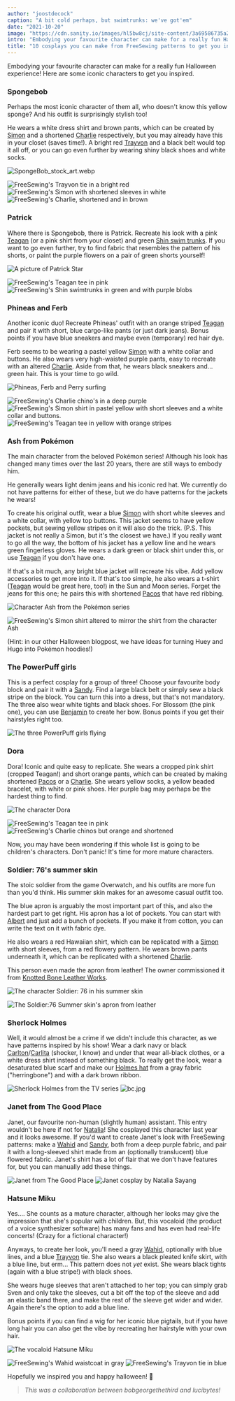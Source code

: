 ```yaml
---
author: "joostdecock"
caption: "A bit cold perhaps, but swimtrunks: we've got'em"
date: "2021-10-20"
image: "https://cdn.sanity.io/images/hl5bw8cj/site-content/3a69586735a24a674d4e65971643b3b55c676fc3-1000x667.png"
intro: "Embodying your favourite character can make for a really fun Halloween experience! Here are some iconic characters to get you inspired."
title: "10 cosplays you can make from FreeSewing patterns to get you in the Halloween mood [No traducido]"
---
```


Embodying your favourite character can make for a really fun Halloween experience! Here are some iconic characters to get you inspired.

### Spongebob
Perhaps the most iconic character of them all, who doesn't know this yellow sponge? And his outfit is surprisingly stylish too!

He wears a white dress shirt and brown pants, which can be created by [Simon](/designs/simon/) and a shortened [Charlie](/designs/charlie/) respectively, but you may already have this in your closet (saves time!). 
A bright red [Trayvon](/designs/trayvon/) and a black belt would top it all off, or you can go even further by wearing shiny black shoes and white socks.

![SpongeBob_stock_art.webp](https://posts.freesewing.org/uploads/Sponge_Bob_stock_art_ada2f4fd18.webp)

![FreeSewing's Trayvon tie in a bright red](https://posts.freesewing.org/uploads/medium_spongebob_trayvon_e9729ec7ef.png) 
![FreeSewing's Simon with shortened sleeves in white](https://posts.freesewing.org/uploads/medium_spongebob_simon_2327811c53.png) 
![FreeSewing's Charlie, shortened and in brown](https://posts.freesewing.org/uploads/spongebob_charlie_fd09ebd233.png)  


### Patrick
Where there is Spongebob, there is Patrick. Recreate his look with a pink [Teagan](/designs/teagan/) (or a pink shirt from your closet) and green [Shin swim trunks](/designs/shin/). 
If you want to go even further, try to find fabric that resembles the pattern of his shorts, or paint the purple flowers on a pair of green shorts yourself!

![A picture of Patrick Star](https://posts.freesewing.org/uploads/large_patrick_star_f206a40931.webp)

![FreeSewing's Teagan tee in pink](https://posts.freesewing.org/uploads/medium_patrick_teagan_d32ebc17a2.png)
![FreeSewing's Shin swimtrunks in green and with purple blobs](https://posts.freesewing.org/uploads/small_patrick_shin_42e16e2342.png)  


### Phineas and Ferb
Another iconic duo! Recreate Phineas' outfit with an orange striped [Teagan](/designs/teagan/) and pair it with short, blue cargo-like pants (or just dark jeans). 
Bonus points if you have blue sneakers and maybe even (temporary) red hair dye.

Ferb seems to be wearing a pastel yellow [Simon](/designs/simon/) with a white collar and buttons. He also wears very high-waisted purple pants, easy to recreate with an altered [Charlie](/designs/charlie/). 
Aside from that, he wears black sneakers and... green hair. This is your time to go wild.

![Phineas, Ferb and Perry surfing](https://posts.freesewing.org/uploads/phineas_ferb_45e5afda28.webp)  

![FreeSewing's Charlie chino's in a deep purple](https://posts.freesewing.org/uploads/medium_ferb_charlie_51ced3ff7e.png)
![FreeSewing's Simon shirt in pastel yellow with short sleeves and a white collar and buttons.](https://posts.freesewing.org/uploads/medium_ferb_simon_d87b96bc1d.png)
![FreeSewing's Teagan tee in yellow with orange stripes](https://posts.freesewing.org/uploads/medium_phineas_teagan_62d98938ee.png)  


### Ash from Pokémon
The main character from the beloved Pokémon series! Although his look has changed many times over the last 20 years, there are still ways to embody him.

He generally wears light denim jeans and his iconic red hat. We currently do not have patterns for either of these, but we do have patterns for the jackets he wears! 

To create his original outfit, wear a blue [Simon](/designs/simon/) with short white sleeves and a white collar, with yellow top buttons. 
This jacket seems to have yellow pockets, but sewing yellow stripes on it will also do the trick. 
(P.S. This jacket is not really a Simon, but it's the closest we have.) 
If you really want to go all the way, the bottom of his jacket has a yellow line and he wears green fingerless gloves. He wears a dark green or black shirt under this, or use [Teagan](/designs/teagan/) if you don't have one.

If that's a bit much, any bright blue jacket will recreate his vibe.
 Add yellow accessories to get more into it. If that's too simple, he also wears a t-shirt ([Teagan](/designs/teagan/) would be great here, too!) in the Sun and Moon series. Forget the jeans for this one; he pairs this with shortened [Pacos](/designs/paco/) that have red ribbing.

![Character Ash from the Pokémon series](https://posts.freesewing.org/uploads/medium_ash_8f9cbfb8f2.jpg)

![FreeSewing's Simon shirt altered to mirror the shirt from the character Ash](https://posts.freesewing.org/uploads/medium_ash_simon_74ef670561.png)

(Hint: in our other Halloween blogpost, we have ideas for turning Huey and Hugo into Pokémon hoodies!)  


### The PowerPuff girls
This is a perfect cosplay for a group of three! Choose your favourite body block and pair it with a [Sandy](/designs/sandy/). 
Find a large black belt or simply sew a black stripe on the block. You can turn this into a dress, but that's not mandatory. 
The three also wear white tights and black shoes. For Blossom (the pink one), you can use [Benjamin](/designs/benjamin/) to create her bow. 
Bonus points if you get their hairstyles right too.

![The three PowerPuff girls flying](https://posts.freesewing.org/uploads/powerpuff_girls_3231f9ec09.webp)

### Dora
Dora! Iconic and quite easy to replicate. 
She wears a cropped pink shirt (cropped Teagan!) and short orange pants, which can be created by making shortened [Pacos](/designs/pacos/) or a [Charlie](/designs/charlie/). 
She wears yellow socks, a yellow beaded bracelet, with white or pink shoes. Her purple bag may perhaps be the hardest thing to find. 

![The character Dora](https://posts.freesewing.org/uploads/medium_Dora_0eeb97b52f.webp)

![FreeSewing's Teagan tee in pink](https://posts.freesewing.org/uploads/medium_dora_teagan_e6e26c630c.png)
![FreeSewing's Charlie chinos but orange and shortened](https://posts.freesewing.org/uploads/dora_charlie_6241e9dd2b.png)

Now, you may have been wondering if this whole list is going to be children's characters. Don't panic! It's time for more mature characters.

### Soldier: 76's summer skin
The stoic soldier from the game Overwatch, and his outfits are more fun than you'd think. 
His summer skin makes for an awesome casual outfit too. 

The blue apron is arguably the most important part of this, and also the hardest part to get right.
His apron has a lot of pockets. You can start with [Albert](/designs/albert/) and just add a bunch of pockets.
If you make it from cotton, you can write the text on it with fabric dye.

He also wears a red Hawaiian shirt, which can be replicated with a [Simon](/designs/simon/) with short sleeves, from a red flowery pattern. 
He wears brown pants underneath it, which can be replicated with a shortened [Charlie](/designs/charlie/).

This person even made the apron from leather! The owner commissioned it from [Knotted Bone Leather Works](https://www.knottedboneleatherworks.com/).

![The character Soldier: 76 in his summer skin](https://posts.freesewing.org/uploads/medium_soldier76summer_7a8260726d.jpg)

![The Soldier:76 Summer skin's apron from leather](https://posts.freesewing.org/uploads/small_soldier76cosplay_06df3b891c.webp)


### Sherlock Holmes
Well, it would almost be a crime if we didn't include this character, as we have patterns inspired by his show! 
Wear a dark navy or black [Carlton](/designs/carlton/)/[Carlita](/designs/carlita/) (shocker, I know) and under that wear all-black clothes, or a white dress shirt instead of something black. 
To really get the look, wear a desaturated blue scarf and make our [Holmes hat](/designs/holmes/) from a gray fabric ("herringbone") and with a dark brown ribbon.

![Sherlock Holmes from the TV series](https://posts.freesewing.org/uploads/medium_sherlock_holmes_hat_de80125cd1.webp)
![bc.jpg](https://posts.freesewing.org/uploads/medium_bc_f20e01a16d.jpg)


### Janet from The Good Place
Janet, our favourite non-human (slightly human) assistant. 
This entry wouldn't be here if not for [Natalia](https://freesewing.org/makers/nataliasayang/)! 
She cosplayed this character last year and it looks awesome. 
If you'd want to create Janet's look with FreeSewing patterns: make a [Wahid](/designs/wahid/) and [Sandy](/designs/sandy/), both from a deep purple fabric, and pair it with a long-sleeved shirt made from an (optionally translucent) blue flowered fabric. 
Janet's shirt has a lot of flair that we don't have features for, but you can manually add these things.

![Janet from The Good Place](https://posts.freesewing.org/uploads/medium_janet_7985d4b2af.jpg)
![Janet cosplay by Natalia Sayang](https://posts.freesewing.org/uploads/medium_janet_costume_2114092e9a.jpg)


### Hatsune Miku
Yes.... She counts as a mature character, although her looks may give the impression that she's popular with children. 
But, this vocaloid (the product of a voice synthesizer software) has many fans and has even had real-life concerts! (Crazy for a fictional character!)

Anyways, to create her look, you'll need a gray [Wahid](/designs/wahid/), optionally with blue lines, and a blue [Trayvon](/designs/trayvon/) tie. 
She also wears a black pleated knife skirt, with a blue line, but erm... This pattern does not *yet* exist. 
She wears black tights (again with a blue stripe!) with black shoes. 

She wears huge sleeves that aren't attached to her top; you can simply grab Sven and only take the sleeves, cut a bit off the top of the sleeve and add an elastic band there, and make the rest of the sleeve get wider and wider. Again there's the option to add a blue line.

Bonus points if you can find a wig for her iconic blue pigtails, but if you have long hair you can also get the vibe by recreating her hairstyle with your own hair.

![The vocaloid Hatsune Miku](https://posts.freesewing.org/uploads/medium_hatsune_miku_43ccad726b.jpg)

![FreeSewing's Wahid waistcoat in gray](https://posts.freesewing.org/uploads/medium_miku_wahid_2dce7835cc.png)
![FreeSewing's Trayvon tie in blue](https://posts.freesewing.org/uploads/medium_miku_trayvon_a204b6499f.png)


Hopefully we inspired you and happy halloween! 🎃

> *This was a collaboration between bobgeorgethethird and lucibytes!*
